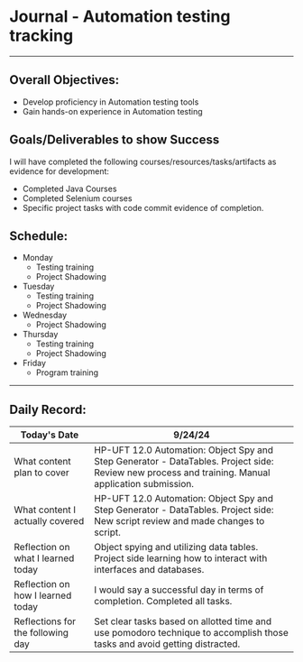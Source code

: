 # Journal - Automation testing tracking

---

## Overall Objectives:

[//]: # (The example\(s\) below should be specifics of the content that you plan on covering over the course of the 2 week learning period.  Additionally, they should be based directly on feedback from your manager.)
- Develop proficiency in Automation testing tools
- Gain hands-on experience in Automation testing

## Goals/Deliverables to show Success
I will have completed the following courses/resources/tasks/artifacts as evidence for development:

[//]: # (The example\(s\) below are EXHAUSTIVE, and should be attinable within the scope of the two weeks. You can have stretch goals if you like, but be reasonable with yourself in terms of what is a fair workload)
- Completed Java Courses
- Completed Selenium courses
- Specific project tasks with code commit evidence of completion.

## Schedule:

[//]: # (Complete this outline to show what you plan on covering each day - remember however, that this will likely change depending on your pprogress.  That is fine - just update it when you need to!)

- Monday
    - Testing training
    - Project Shadowing
- Tuesday
    - Testing training
    - Project Shadowing
- Wednesday
    - Project Shadowing
- Thursday
    - Testing training
    - Project Shadowing
- Friday
    - Program training

--- 
## Daily Record:
[//]: # (You’ll make one of these each day - just copy, paste, and edit the entry, keeping the most recent post at the top of this page. 
This reflection is what you’ll use to share out each day at standup.  
Remember however, that it is a guide only, and should be used accordingly.)

[//]: # (***Lastly, please remember that this daily record is for you.  
While your coaches will use it as a soft point of accountability, 
you should use it only as much as it supports your reflections in learning.
Sentences, bullet points, paragraphs, copy and pastes are welcome!***)

| Today's Date  | 9/24/24                                                                                                                                           | 
|---|---------------------------------------------------------------------------------------------------------------------------------------------------|
| What content plan to cover  | HP-UFT 12.0 Automation: Object Spy and Step Generator - DataTables. Project side: Review new process and training. Manual application submission. |   
| What content I actually covered | HP-UFT 12.0 Automation: Object Spy and Step Generator - DataTables. Project side: New script review and made changes to script.                   |  
| Reflection on what I learned today | Object spying and utilizing data tables. Project side learning how to interact with interfaces and databases.                                     |   
| Reflection on how I learned today | I would say a successful day in terms of completion. Completed all tasks.                                                                         |
| Reflections for the following day| Set clear tasks based on allotted time and use pomodoro technique to accomplish those tasks and avoid getting distracted.                         